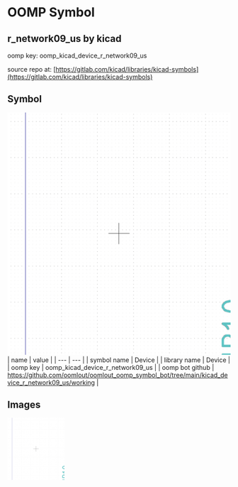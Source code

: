 # OOMP Symbol  
## r_network09_us  by kicad  
  
oomp key: oomp_kicad_device_r_network09_us  
  
source repo at: [https://gitlab.com/kicad/libraries/kicad-symbols](https://gitlab.com/kicad/libraries/kicad-symbols)  
## Symbol  
  
[![working.png](working_600.png)](working.png)  
| name | value | 
| --- | --- | 
| symbol name | Device | 
| library name | Device | 
| oomp key | oomp_kicad_device_r_network09_us | 
| oomp bot github | https://github.com/oomlout/oomlout_oomp_symbol_bot/tree/main/kicad_device_r_network09_us/working | 
## Images  
  
[![working.png](working_140.png)](working.png)  
